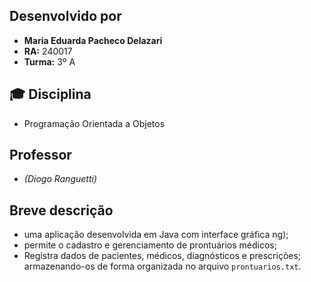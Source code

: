
## Desenvolvido por
- **Maria Eduarda Pacheco Delazari**
- **RA:** 240017
- **Turma:** 3º A

## 🎓 Disciplina
- Programação Orientada a Objetos

##  Professor
- *(Diogo Ranguetti)*

## Breve descrição
-  uma aplicação desenvolvida em Java com interface gráfica ng);
- permite o cadastro e gerenciamento de prontuários médicos;
- Registra dados de pacientes, médicos, diagnósticos e prescrições;
armazenando-os de forma organizada no arquivo `prontuarios.txt`.

